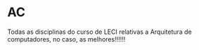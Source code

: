 # AC
Todas as disciplinas do curso de LECI relativas a Arquitetura de computadores, no caso, as melhores!!!!!!
